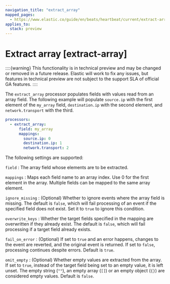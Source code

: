 ```yaml
---
navigation_title: "extract_array"
mapped_pages:
  - https://www.elastic.co/guide/en/beats/heartbeat/current/extract-array.html
applies_to:
  stack: preview
---
```


# Extract array [extract-array]


::::{warning}
This functionality is in technical preview and may be changed or removed in a future release. Elastic will work to fix any issues, but features in technical preview are not subject to the support SLA of official GA features.
::::


The `extract_array` processor populates fields with values read from an array field. The following example will populate `source.ip` with the first element of the `my_array` field, `destination.ip` with the second element, and `network.transport` with the third.

```yaml
processors:
  - extract_array:
      field: my_array
      mappings:
        source.ip: 0
        destination.ip: 1
        network.transport: 2
```

The following settings are supported:

`field`
:   The array field whose elements are to be extracted.

`mappings`
:   Maps each field name to an array index. Use 0 for the first element in the array. Multiple fields can be mapped to the same array element.

`ignore_missing`
:   (Optional) Whether to ignore events where the array field is missing. The default is `false`, which will fail processing of an event if the specified field does not exist. Set it to `true` to ignore this condition.

`overwrite_keys`
:   Whether the target fields specified in the mapping are overwritten if they already exist. The default is `false`, which will fail processing if a target field already exists.

`fail_on_error`
:   (Optional) If set to `true` and an error happens, changes to the event are reverted, and the original event is returned. If set to `false`, processing continues despite errors. Default is `true`.

`omit_empty`
:   (Optional) Whether empty values are extracted from the array. If set to `true`, instead of the target field being set to an empty value, it is left unset. The empty string (`""`), an empty array (`[]`) or an empty object (`{}`) are considered empty values. Default is `false`.

